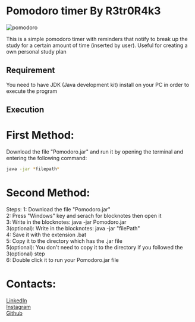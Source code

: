 # Pomodoro timer By R3tr0R4k3

![pomodoro](https://user-images.githubusercontent.com/94828984/231502396-62689983-928c-432f-bee1-ff64f723b864.png)

This is a simple pomodoro timer with reminders that notify to break up the study for a certain amount of time (inserted by user). Useful for creating a own personal
study plan

## Requirement

You need to have JDK (Java development kit) install on your PC in order to execute the program

## Execution
# First Method:
Download the file "Pomodoro.jar" and run it by opening the terminal and entering the following command:

```bash
java -jar *filepath*
```
# Second Method:
Steps:
1:            Download the file "Pomodoro.jar"
<br>
2:            Press "Windows" key and serach for blocknotes then open it
<br>
3:            Write in the blocknotes: java -jar Pomodoro.jar
<br>
3(optional):  Write in the blocknotes: java -jar "filePath"
<br>
4:            Save it with the extension .bat
<br>
5:            Copy it to the directory which has the .jar file
<br>
5(optional):  You don't need to copy it to the directory if you followed the 3(optional) step
<br>
6:            Double click it to run your Pomodoro.jar file

# Contacts:
[LinkedIn](https://www.linkedin.com/in/cesare-federico-sgaramella/)
<br>
[Instagram](https://www.instagram.com/fede_rake/)
<br>
[Github](https://github.com/R3tr0R4ke)
